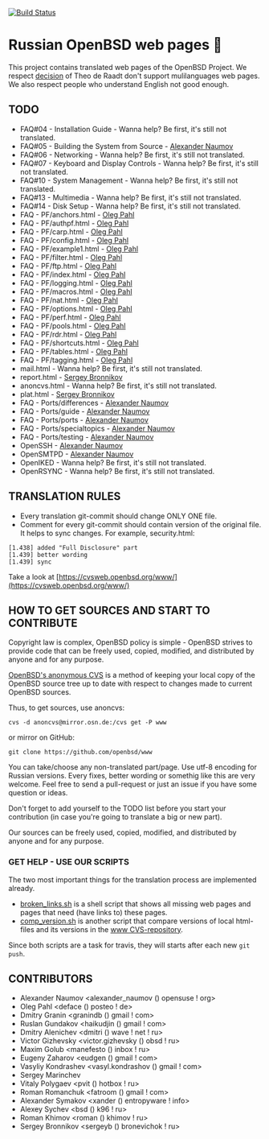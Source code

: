 [![Build Status](https://travis-ci.org/openbsd-ru/openbsd-ru.github.io.svg?branch=master)](https://travis-ci.org/openbsd-ru/openbsd-ru.github.io)

# Russian OpenBSD web pages :blowfish:

This project contains translated web pages of the OpenBSD Project.
We respect 
[decision](https://marc.info/?l=openbsd-cvs&m=139637003025491&w=2)
of Theo de Raadt don't support mulilanguages web pages.
We also respect people who understand English not good enough.


## TODO
* FAQ#04 - Installation Guide - Wanna help? Be first, it's still not translated.
* FAQ#05 - Building the System from Source - [Alexander Naumov](https://github.com/alexander-naumov)
* FAQ#06 - Networking - Wanna help? Be first, it's still not translated.
* FAQ#07 - Keyboard and Display Controls - Wanna help? Be first, it's still not translated.
* FAQ#10 - System Management - Wanna help? Be first, it's still not translated.
* FAQ#13 - Multimedia - Wanna help? Be first, it's still not translated.
* FAQ#14 - Disk Setup - Wanna help? Be first, it's still not translated.
* FAQ - PF/anchors.html - [Oleg Pahl](https://github.com/oleg-pahl)
* FAQ - PF/authpf.html - [Oleg Pahl](https://github.com/oleg-pahl)
* FAQ - PF/carp.html - [Oleg Pahl](https://github.com/oleg-pahl)
* FAQ - PF/config.html - [Oleg Pahl](https://github.com/oleg-pahl)
* FAQ - PF/example1.html - [Oleg Pahl](https://github.com/oleg-pahl)
* FAQ - PF/filter.html - [Oleg Pahl](https://github.com/oleg-pahl)
* FAQ - PF/ftp.html - [Oleg Pahl](https://github.com/oleg-pahl)
* FAQ - PF/index.html - [Oleg Pahl](https://github.com/oleg-pahl)
* FAQ - PF/logging.html - [Oleg Pahl](https://github.com/oleg-pahl)
* FAQ - PF/macros.html - [Oleg Pahl](https://github.com/oleg-pahl)
* FAQ - PF/nat.html - [Oleg Pahl](https://github.com/oleg-pahl)
* FAQ - PF/options.html - [Oleg Pahl](https://github.com/oleg-pahl)
* FAQ - PF/perf.html - [Oleg Pahl](https://github.com/oleg-pahl)
* FAQ - PF/pools.html - [Oleg Pahl](https://github.com/oleg-pahl)
* FAQ - PF/rdr.html - [Oleg Pahl](https://github.com/oleg-pahl)
* FAQ - PF/shortcuts.html - [Oleg Pahl](https://github.com/oleg-pahl)
* FAQ - PF/tables.html - [Oleg Pahl](https://github.com/oleg-pahl)
* FAQ - PF/tagging.html - [Oleg Pahl](https://github.com/oleg-pahl)
* mail.html - Wanna help? Be first, it's still not translated.
* report.html - [Sergey Bronnikov](https://github.com/ligurio)
* anoncvs.html - Wanna help? Be first, it's still not translated.
* plat.html - [Sergey Bronnikov](https://github.com/ligurio)
* FAQ - Ports/differences - [Alexander Naumov](https://github.com/alexander-naumov)
* FAQ - Ports/guide - [Alexander Naumov](https://github.com/alexander-naumov)
* FAQ - Ports/ports - [Alexander Naumov](https://github.com/alexander-naumov)
* FAQ - Ports/specialtopics - [Alexander Naumov](https://github.com/alexander-naumov)
* FAQ - Ports/testing - [Alexander Naumov](https://github.com/alexander-naumov)
* OpenSSH - [Alexander Naumov](https://github.com/alexander-naumov)
* OpenSMTPD - [Alexander Naumov](https://github.com/alexander-naumov)
* OpenIKED - Wanna help? Be first, it's still not translated.
* OpenRSYNC - Wanna help? Be first, it's still not translated.

## TRANSLATION RULES

* Every translation git-commit should change ONLY ONE file.
* Comment for every git-commit should contain version of the original file.
It helps to sync changes. For example, security.html:

``` 
[1.438] added "Full Disclosure" part
[1.439] better wording
[1.439] sync
``` 
Take a look at [https://cvsweb.openbsd.org/www/](https://cvsweb.openbsd.org/www/)


## HOW TO GET SOURCES AND START TO CONTRIBUTE

Copyright law is complex, OpenBSD policy is simple - OpenBSD strives
to provide code that can be freely used, copied, modified, and
distributed by anyone and for any purpose.

[OpenBSD's anonymous CVS](https://www.openbsd.org/anoncvs.html) is a
method of keeping your local copy of the OpenBSD source tree up to
date with respect to changes made to current OpenBSD sources.

Thus, to get sources, use anoncvs:
```
cvs -d anoncvs@mirror.osn.de:/cvs get -P www
```
or mirror on GitHub:
```
git clone https://github.com/openbsd/www
```
You can take/choose any non-translated part/page. Use utf-8 encoding
for Russian versions. Every fixes, better wording or somethig like
this are very welcome. Feel free to send a pull-request or just an
issue if you have some question or ideas.

Don't forget to add yourself to the TODO list before you start
your contribution (in case you're going to translate a big or new
part).

Our sources can be freely used, copied, modified, and distributed
by anyone and for any purpose.

### GET HELP - USE OUR SCRIPTS
The two most important things for the translation process are
implemented already.

* [broken_links.sh](https://github.com/openbsd-ru/openbsd-ru.github.io/blob/master/broken_links.sh)
is a shell script that shows all missing web pages and pages that
need (have links to) these pages.
* [comp_version.sh](https://github.com/openbsd-ru/openbsd-ru.github.io/blob/master/comp_version.sh)
is another script that compare versions of local html-files and
its versions in the [www CVS-repository](https://cvsweb.openbsd.org/www/).

Since both scripts are a task for travis, they will starts after
each new ```git push```.

## CONTRIBUTORS
* Alexander Naumov <alexander_naumov () opensuse ! org>
* Oleg Pahl <deface () posteo ! de>
* Dmitry Granin <granindb () gmail ! com>
* Ruslan Gundakov <haikudjin () gmail ! com>
* Dmitry Alenichev <dmitri () wave ! net ! ru>
* Victor Gizhevsky <victor.gizhevsky () obsd  ! ru>
* Maxim Golub <manefesto () inbox ! ru>
* Eugeny Zaharov <eudgen () gmail ! com>
* Vasyliy Kondrashev <vasyl.kondrashov () gmail ! com>
* Sergey Marinchev
* Vitaly Polygaev <pvit () hotbox ! ru>
* Roman Romanchuk <fatroom () gmail ! com>
* Alexander Symakov <xander () entropyware ! info>
* Alexey Sychev <bsd () k96 ! ru>
* Roman Khimov <roman () khimov ! ru>
* Sergey Bronnikov <sergeyb () bronevichok ! ru>
